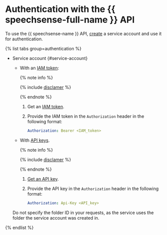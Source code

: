 # Authentication with the {{ speechsense-full-name }} API

To use the {{ speechsense-name }} API, [create](../../iam/operations/sa/create.md) a service account and use it for authentication.

{% list tabs group=authentication %}

- Service account {#service-account}

   * With an [IAM token](../../iam/concepts/authorization/iam-token.md):

      {% note info %}

      {% include [disclamer](../../_includes/iam/iam-token-note.md) %}

      {% endnote %}

      1. Get an [IAM token](../../iam/operations/iam-token/create-for-sa.md).
      1. Provide the IAM token in the `Authorization` header in the following format:

          ```yaml
          Authorization: Bearer <IAM_token>
          ```

   * With [API keys](../../iam/concepts/authorization/api-key).

      {% note info %}

      {% include [disclamer](../../_includes/iam/api-keys-disclaimer.md) %}

      {% endnote %}

      1. [Get an API key](../../iam/operations/api-key/create.md).
      1. Provide the API key in the `Authorization` header in the following format:

          ```yaml
          Authorization: Api-Key <API_key>
          ```

   Do not specify the folder ID in your requests, as the service uses the folder the service account was created in.

{% endlist %}
